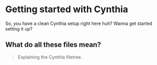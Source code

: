 # Getting started with Cynthia

So, you have a clean Cynthia setup right here huh? Wanna get started setting it up?

## What do all these files mean?
> Explaining the Cynthia filetree.

